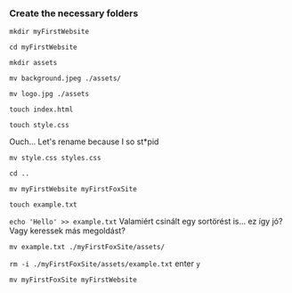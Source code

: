### Create the necessary folders

`mkdir myFirstWebsite`

`cd myFirstWebsite`

`mkdir assets`

`mv background.jpeg ./assets/`

`mv logo.jpg ./assets`

`touch index.html`

`touch style.css`

Ouch... Let's rename because I so st*pid

`mv style.css styles.css` 

`cd ..`

`mv myFirstWebsite myFirstFoxSite`

`touch example.txt`

`echo 'Hello' >> example.txt`  Valamiért csinált egy sortörést is... ez így jó? Vagy keressek más megoldást?

`mv example.txt ./myFirstFoxSite/assets/`

`rm -i ./myFirstFoxSite/assets/example.txt`  enter `y`

`mv myFirstFoxSite myFirstWebsite`
